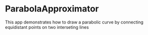 # ParabolaApproximator
This app demonstrates how to draw a parabolic curve by connecting equidistant points on two interseting lines
